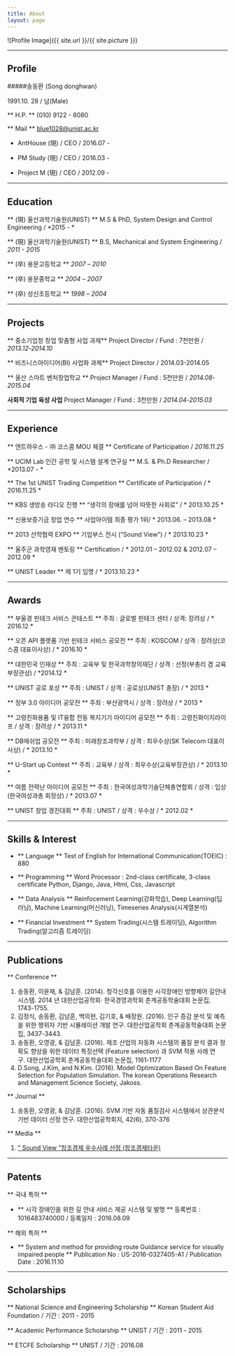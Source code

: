 ```yaml
---
title: About
layout: page
---
```

![Profile Image]({{ site.url }}/{{ site.picture }})



---

## Profile

#####송동환 (Song donghwan)

1991.10. 28 / 남(Male)  

** H.P. **  (010) 9122 - 8080  

** Mail ** blue1028@unist.ac.kr  



* AntHouse (現) / CEO / 2016.07 -

* PM Study (現) / CEO / 2016.03 -

* Project M (現)  / CEO / 2012.09 -


---


## Education

** (現) 울산과학기술원(UNIST) **
	M.S & PhD, System Design and Control Engineering / *2015 - *

** (現) 울산과학기술원(UNIST) **
	B.S, Mechanical and System Engineering / *2011 - 2015*

** (卒) 용문고등학교 **
    *2007 – 2010*

** (卒) 용문중학교 **
	*2004 – 2007*

** (卒) 성신초등학교 **
	*1998 – 2004*


---


## Projects

** 중소기업청 창업 맞춤형 사업 과제**
Project Director / Fund : 7천만원 / *2013.12-2014.10*

** 비즈니스아이디어(BI) 사업화 과제**
Project Director / 2014.03-2014.05

** 울산 스마트 벤처창업학교  **
Project Manager / Fund : 5천만원 / *2014.08-2015.04*

**사회적 기업 육성 사업**
Project Manager / Fund  : 3천만원 / *2014.04-2015.03*

---


## Experience

** 앤트하우스 - ㈜ 코스콤 MOU 체결 **
Certificate of Participation / *2016.11.25*

** UCIM Lab 인간 공학 및 시스템 설계 연구실 **
M.S. & Ph.D Researcher / *2013.07 - *

** The 1st UNIST Trading Competition **
Certificate of Participation / * 2016.11.25 *

** KBS 생방송 라디오 진행 **
“생각의 장애를 넘어 따뜻한 사회로” / * 2013.10.25 *

** 신용보증기금 창업 연수 **
사업아이템 최종 평가 1위/ * 2013.06. – 2013.08 *

** 2013 산학협력 EXPO  **
기업부스 전시 (“Sound View”) / * 2013.10.23 *

** 울주군 과학영재 멘토링  **
Certification / * 2012.01 – 2012.02 & 2012.07 – 2012.09 *

** UNIST Leader  **
제 1기 임명 / * 2013.10.23 *

---


## Awards

** 부울경 핀테크 서비스 콘테스트 **
주최 : 글로벌 핀테크 센터 / 상격: 장려상 / * 2016.12 *

** 오픈 API 플랫폼 기반 핀테크 서비스 공모전 **
주최 : KOSCOM / 상격 : 장려상(코스콤 대표이사상) / * 2016.10 *

** 대한민국 인재상 **
주최 : 교육부 및 한국과학창의재단 / 상격 : 선정(부총리 겸 교육부장관상) / *2014.12 *

** UNIST 공로 포상 **
주최 : UNIST  / 상격 : 공로상(UNIST 총장) / * 2013 *

** 정부 3.0 아이디어 공모전 **
주최 : 부산광역시 / 상격 : 장려상 / * 2013 *

** 고령친화용품 및  IT융합 전동 복지기기 아이디어 공모전 **
주최 : 고령친화이지라이프 / 상격 : 장려상 / * 2013.11 *

** DB매쉬업 공모전 **
주최 : 미래창조과학부 / 상격 : 최우수상(SK Telecom 대표이사상) / * 2013.10 *

** U-Start up Contest **
주최 : 교육부 / 상격 : 최우수상(교육부장관상) / * 2013.10 *

** 여름 전력난 아이디어 공모전 **
주최 : 한국여성과학기술단체총연합회 / 상격 : 입상 (한국여성과총 회장상) / * 2013.07 *

** UNIST 창업 경진대회  **
주최 : UNIST / 상격 : 우수상 / * 2012.02 *

---


## Skills & Interest

+ ** Language **
Test of English for International Communication(TOEIC) : 880

+ ** Programming **
Word Processor : 2nd-class certificate, 3-class certificate
Python, Django, Java, Html, Css, Javascript


+ ** Data Analysis **
Reinfocement Learning(강화학습), Deep Learning(딥러닝), Machine Learning(머신러닝), Timeseries Analysis(시계열분석)

+ ** Financial Investment **
System Trading(시스템 트레이딩), Algorithm Trading(알고리즘 트레이딩)

---


## Publications

** Conference **
1. 송동환, 이윤재, & 김남훈. (2014). 청각신호를 이용한 시각장애인 방향제어 길안내 시스템. 2014 년 대한산업공학회· 한국경영과학회 춘계공동학술대회 논문집, 1743-1755.
2. 김정식, 송동환, 김남훈, 백의현, 김기호, & 배장원. (2016). 인구 증감 분석 및 예측을 위한 행위자 기반 시뮬레이션 개발 연구. 대한산업공학회 춘계공동학술대회 논문집, 3437-3443.
3. 송동환, 오영광, & 김남훈. (2016). 제조 산업의 자동화 시스템의 품질 분석 결과 정확도 향상을 위한 데이터 특징선택 (Feature selection) 과 SVM 적용 사례 연구. 대한산업공학회 춘계공동학술대회 논문집, 1161-1177
4. D.Song, J.Kim, and N.Kim. (2016). Model Optimization Based On Feature Selection for Population Simulation. The korean Operations Research and Management Science Society, Jakoss.

** Journal **
1. 송동환, 오영광, & 김남훈. (2016). SVM 기반 자동 품질검사 시스템에서 상관분석 기반 데이터 선정 연구. 대한산업공학회지, 42(6), 370-376

** Media **
1. [“ Sound View ”창조경제 우수사례 선정 (창조경제타운)](https://m.creativekorea.or.kr/examplece/view/20151022000144/ "창조경제 우수사례")


---


## Patents
** 국내 특허 **
+ ** 시각 장애인을 위한 길 안내 서비스 제공 시스템 및 발명 **
등록번호 : 1016483740000 / 등록일자 : 2016.08.09


** 해외 특허 **
+ ** System and method for providing route Guidance service for visually impaired people **
Publication No : US-2016-0327405-A1 / Publication Date : 2016.11.10

---


## Scholarships

** National Science and Engineering Scholarship **
Korean Student Aid Foundation / 기간 : 2011 - 2015

** Academic Performance Scholarship **
UNIST / 기간 : 2011 - 2015

** ETCFE Scholarship **
UNIST / 기간 : 2016.08